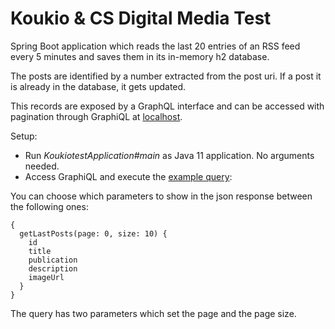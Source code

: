 # Koukio & CS Digital Media Test

Spring Boot application which reads the last 20 entries of an RSS feed every 5 minutes and saves them in its in-memory h2 database.

The posts are identified by a number extracted from the post uri. If a post it is already in the database, it gets updated.

This records are exposed by a GraphQL interface and can be accessed with pagination through GraphiQL at [localhost](http://localhost:8080/graphiql).

Setup:
- Run *KoukiotestApplication#main* as Java 11 application. No arguments needed.
- Access GraphiQL and execute the [example query](http://localhost:8080/graphiql?query=%7B%0A%20%20getLastPosts%28page:%200,%20size:%2010%29%20%7B%0A%20%20%20%20id%0A%20%20%20%20title%0A%20%20%20%20publication%0A%20%20%7D%0A%7D%0A):

You can choose which parameters to show in the json response between the following ones:

    {
      getLastPosts(page: 0, size: 10) {
        id
        title
        publication
        description
        imageUrl
      }
    }


The query has two parameters which set the page and the page size.
